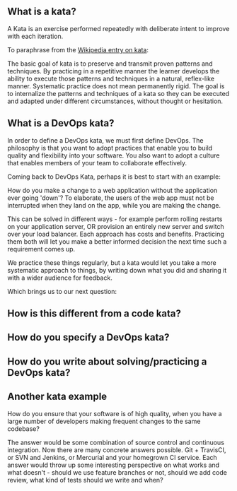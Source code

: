 ## What is a kata?

A Kata is an exercise performed repeatedly with deliberate intent to improve with each iteration.

To paraphrase from the [Wikipedia entry on kata](http://en.wikipedia.org/wiki/Kata):

The basic goal of kata is to preserve and transmit proven patterns and techniques.
By practicing in a repetitive manner the learner develops the ability to execute those patterns and techniques in a natural, reflex-like manner. Systematic practice does not mean permanently rigid. The goal is to internalize the patterns and techniques of a kata so they can be executed and adapted under different circumstances, without thought or hesitation.

## What is a DevOps kata?

In order to define a DevOps kata, we must first define DevOps. The philosophy is that you want to adopt practices that enable you to build quality and flexibility into your software. You also want to adopt a culture that enables members of your team to collaborate effectively.

Coming back to DevOps Kata, perhaps it is best to start with an example:

How do you make a change to a web application without the application ever going 'down'?
To elaborate, the users of the web app must not be interrupted when they land on the app,
while you are making the change.

This can be solved in different ways - for example perform rolling restarts on your application server, OR
provision an entirely new server and switch over your load balancer. Each approach
has costs and benefits. Practicing them both will let you make a better informed decision the next
time such a requirement comes up.

We practice these things regularly, but a kata would let you take a more systematic approach to things,
by writing down what you did and sharing it with a wider audience for feedback.

Which brings us to our next question:

## How is this different from a code kata?

## How do you specify a DevOps kata?

## How do you write about solving/practicing a DevOps kata?


## Another kata example ##

How do you ensure that your software is of high quality, when you have a large number of developers
making frequent changes to the same codebase?

The answer would be some combination of source control and continuous integration. Now there are many
concrete answers possible. Git + TravisCI, or SVN and Jenkins, or Mercurial and your homegrown CI service.
Each answer would throw up some interesting perspective on what works and what doesn't - should we use
feature branches or not, should we add code review, what kind of tests should we write and when?
